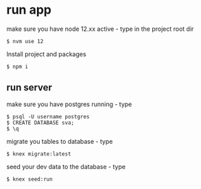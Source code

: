 # run app

make sure you have node 12.xx active - type in the project root dir

```
$ nvm use 12
```

Install project and packages

```
$ npm i
```

## run server

make sure you have postgres running - type

```
$ psql -U username postgres
$ CREATE DATABASE sva;
$ \q
```

migrate you tables to database - type

```
$ knex migrate:latest
```

seed your dev data to the database - type

```
$ knex seed:run
```
